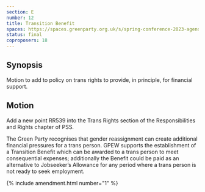 ```yaml
---
section: E
number: 12
title: Transition Benefit
spaces: https://spaces.greenparty.org.uk/s/spring-conference-2023-agenda-forum/?contentId=120007
status: final
coproposers: 18
---
```

## Synopsis
Motion to add to policy on trans rights to provide, in principle, for financial support.

## Motion
Add a new point RR539 into the Trans Rights section of the Responsibilities and Rights chapter of PSS.

The Green Party recognises that gender reassignment can create additional financial pressures for a trans person. GPEW supports the establishment of a Transition Benefit which can be awarded to a trans person to meet consequential expenses; additionally the Benefit could be paid as an alternative to Jobseeker’s Allowance for any period where a trans person is not ready to seek employment.

{% include amendment.html number="1" %}
